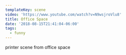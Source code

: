 ```yaml
---
templateKey: scene
video: 'https://www.youtube.com/watch?v=N9wsjroVlu8'
title: Office Space
date: '2018-08-15T21:41:04-06:00'
tags:
  - funny
---
```

printer scene from office space

